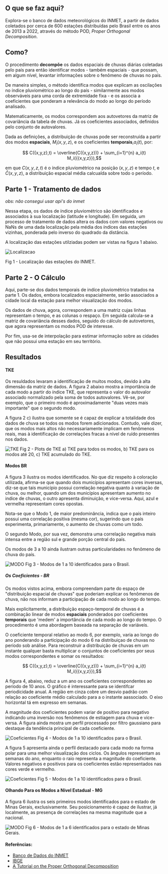 ## O que se faz aqui?
Explora-se o banco de dados meteorológicos do INMET, a partir de dados coletados por cerca de 600 estações distribuídas pelo Brasil entre os anos de 2013 a 2022, através do método POD, *Proper Orthogonal Decomposition*.

## Como?
O procedimento **decompõe** os dados espaciais de chuvas diárias coletadas pelo país para então identificar modos - também espaciais - que possam, em algum nível, levantar informações sobre o fenômeno de chuvas no país.

De maneira simples, o método identifica modos que explicam as oscilações no índice pluviométrico ao longo do país - similarmente aos modos observáveis para uma corda de extremidade fixa - e os associa a coeficientes que ponderam a relevância do modo ao longo do período analisado. 

Matematicamente, os modos correspondem aos autovetores da matriz de covariância da tabela de chuvas. Já os coeficientes associados, definidos pelo conjunto de autovalores.  

Dada as definições, a distribuição de chuvas pode ser reconstruída a partir dos modos **espaciais**, $M_i({x,y,z})$, e os coeficientes **temporais**,$a_i(t)$, por:

$$ C({x,y,z},t) = \overline{C({x,y,z})} + \sum_{i=1}^{n} a_i(t) M_i({{x,y,z}}),$$

em que $C({x,y,z},t)$ é o índice pluviométrico na posição $(x,y,z)$ e tempo $t$, e $\bar{C}({x,y,z})$, a distribuição espacial média calcualda sobre todo o período. 

## Parte 1 - Tratamento de dados
*obs: não consegui usar api's do inmet*

Nessa etapa, os dados de índice pluviométrico são identificados e associados à sua localização (latitude e longitude). Em seguida, um processo de tratamento de dados altera os dados com valores negativos ou NaNs de uma dada localização pela média dos índices das estações vizinhas, ponderada pelo inverso do quadrado da distância.    

A localização das estações utilziadas podem ser vistas na figura 1 abaixo.

![Localizacao](./images/Esp_Dist.png) 

Fig 1 - Localização das estações do INMET.


## Parte 2 - O Cálculo
Aqui, parte-se dos dados temporais de indíce pluviométrico tratados na parte 1. Os dados, embora localizados espacialmente, serão associados a cidade local da estação para melhor visualização dos modos. 

Os dados de chuva, agora, correspondem a uma matriz cujas linhas representam o tempo, e as colunas o respaço. Em seguida calcula-se a matriz de covariância desses dados, seguido do cálculo de autovetores, que agora representam os modos POD de interesse.   

Por fim, usa-se de interpolação para estimar informação sobre as cidades que não possui uma estação em seu território. 
## Resultados

#### TKE
Os resuldados levaram a identificação de muitos modos, devido à alta dimensão da matriz de dados. A figura 2 abaixo mostra a importância de cada modo a partir do índice TKE, que representa o valor do autovalor associado normalizado pela soma de todos autovalores. Vê-se, por exemplo, que o primeiro modo é aproximadamente "duas vezes mais importante" que o segundo modo. 

A figura 2 c) ilustra que somente se é capaz de explicar a totalidade dos dados de chuva se todos os modos forem adicionados. Contudo, vale dizer, que os modos mais altos não necessariamente implicam em fenômenos reais, mas à identificação de correlações fracas a nível de ruído presentes nos dados. 


![TKE](./images/TKE.png)
Fig 2 - Plots de TKE a) TKE para todos os modos, b) TKE para os modos até 20, c) TKE acumulado do TKE.

#### Modos BR

A figura 3 ilustra os modos identificados. No que diz respeito à coloração utilizada, afirma-se que quando dois municípios apresentam cores inversas, diz-se que tais município possui correlação negativa quanto à variação de chuva, ou melhor, quando um dos municípios apresentam aumento no indice de chuvas, o outro apresenta diminuição, e vice-versa. Aqui, azul e vermelha representam cores opostas.

Nota-se que o Modo 1, de maior predominância, indica que o país inteiro possui uma correlação positiva (mesma cor), sugerindo que o país experimenta, primariamente, o aumento de chuvas como um todo. 

O segundo Modo, por sua vez, demonstra uma correlação negativa mais intensa entre a região sul e grande porção central do país. 

Os modos de 3 a 10 ainda ilustram outras particularidades no fenômeno de chuva do país.

![MODO](./images/Modos.png)
Fig 3 - Modos de 1 a 10 identificados para o Brasil.

##### Os Coeficientes - BR
Os modos vistos acima, embora compreendam parte do espaço de "distribuição espacial de chuvas" que poderiam explicar os fenômenos de chuva, não nos informam a participação de cada modo ao longo do tempo.

Mais explicitamente, a distribuição espaço-temporal de chuvas é a combinação linear de modos **espaciais** ponderados por coeficientes **temporais** que 'medem' a importância de cada modo ao longo do tempo. O procedimento é uma abordagem baseada na separação de variáveis. 

O coeficiente temporal relativo ao modo 6, por exemplo, varia ao longo do ano ponderando a participação do modo 6 na distribuiçao de chuvas no período sob análise. Para reconstruir a distribuição de chuvas em um instante qualquer basta multiplicar o conjuntos de coeficientes por seus modos correspondentes e somar os resultados:

$$ C({x,y,z},t) = \overline{C({x,y,z})} + \sum_{i=1}^{n} a_i(t) M_i({{x,y,z}}),$$


A figura 4, abaixo, reduz a um ano os coeficientes correspondentes ao período de 10 anos. O gráfico é interessante para se identifcar periodicidade anual. A região em cinza cobre um desvio padrão com relação ao coeficiente médio calculado para a o instante aassociado. O eixo horizontal tá em expresso em semanas.

A magnitude dos coeficientes podem variar de positivo para negativo indicando uma inversão nos fenômenos de estiagem para chuva e vice-versa. A figura ainda mostra um perfil processado por filtro gaussiano para destaque da tendência principal de cada coeficiente. 

![Coeficientes](./images/A_t.png)
Fig 4 - Modos de 1 a 10 identificados para o Brasil.

A figura 5 apresenta ainda o perfil destacado para cada modo na forma polar para uma melhor visualização dos ciclos. Os ângulos representam as semanas do ano, enquanto o raio representa a magnitude do coeficiente. Valores negativos e positivos para os coeficientes estão representados nas cores verde e vermelho.  

![Coeficientes](./images/Polar.png)
Fig 5 - Modos de 1 a 10 identificados para o Brasil.

#### Olhando Para os Modos a Nível Estadual -  MG

A figura 6 ilustra os seis primeiros modos identificados para o estado de Minas Gerais, exclusivamente. Seu posicionamento é capaz de ilustrar, já localmente, as presença de correlações na mesma magnitude que a nacional. 

![MODO](./images/Modos_MG.png)
Fig 6 - Modos de 1 a 6 identificados para o estado de Minas Gerais.

#### Referências:
- [Banco de Dados do INMET](https://portal.inmet.gov.br/dadoshistoricos)
- [IBGE](https://www.ibge.gov.br/geociencias/organizacao-do-territorio/malhas-territoriais/15774-malhas.html)
- [A Tutorial on the Proper Orthogonal Decomposition](https://arc.aiaa.org/doi/10.2514/6.2019-3333)
